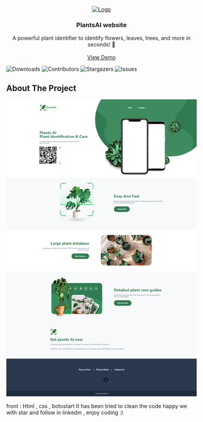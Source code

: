 <p align="center">
  <a href="https://github.com/MohamadNematizadeh/website_PlantsAI">
    <img src="https://github.com/PlantsAI/website/blob/main/static/images/plantsai-logo-with-text.png?raw=true" alt="Logo"  height="50">
  </a>

  <h3 align="center">  PlantsAI website </h3>

  <p align="center">
    A powerful plant identifier to identify flowers, leaves, trees, and more in seconds! 🌱
    <br/>
    <br/>
    <a href="https://plantsai.ir/">View Demo</a>
  </p>
</p>

![Downloads](https://img.shields.io/github/downloads/arshiafarrokhi/BitCoinLivePrice/total) ![Contributors](https://img.shields.io/github/contributors/arshiafarrokhi/BitCoinLivePrice?color=dark-green) ![Stargazers](https://img.shields.io/github/stars/arshiafarrokhi/BitCoinLivePrice?style=social) ![Issues](https://img.shields.io/github/issues/arshiafarrokhi/BitCoinLivePrice) 

## About The Project

<img src="https://github.com/MohamadNematizadeh/website_PlantsAI/blob/main/website-PlantsAI.png?raw=true" alt="about">

front : Html , css  , botostart
It has been tried to clean the code
happy we with star and follow in linkedin , enjoy coding :)
